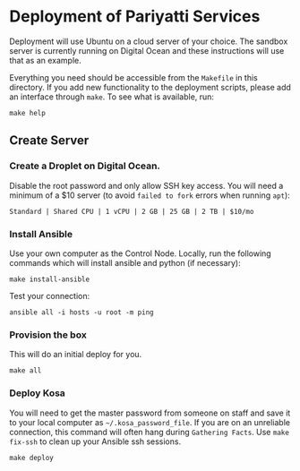 # Deployment of Pariyatti Services

Deployment will use Ubuntu on a cloud server of your choice. The sandbox server is currently running on Digital Ocean and these instructions will use that as an example.

Everything you need should be accessible from the `Makefile` in this directory. If you add new functionality to the deployment scripts, please add an interface through `make`. To see what is available, run:

```
make help
```

## Create Server

### Create a Droplet on Digital Ocean.

Disable the root password and only allow SSH key access. You will need a minimum of a $10 server (to avoid `failed to fork` errors when running `apt`):

`Standard | Shared CPU | 1 vCPU | 2 GB | 25 GB | 2 TB | $10/mo`

### Install Ansible

Use your own computer as the Control Node. Locally, run the following commands which will install ansible and python (if necessary):

```
make install-ansible
```

Test your connection:

```
ansible all -i hosts -u root -m ping
```

### Provision the box

This will do an initial deploy for you.

```
make all
```

### Deploy Kosa

You will need to get the master password from someone on staff and save it to your local computer as `~/.kosa_password_file`. If you are on an unreliable connection, this command will often hang during `Gathering Facts`. Use `make fix-ssh` to clean up your Ansible ssh sessions.

```
make deploy
```
